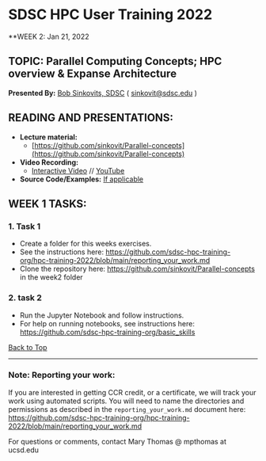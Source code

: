 # SDSC HPC User Training 2022

**WEEK 2: Jan 21, 2022

## TOPIC: Parallel Computing Concepts; HPC overview & Expanse Architecture<a name="top">
**Presented By:** [Bob Sinkovits, SDSC](https://www.sdsc.edu/research/researcher_spotlight/sinkovits_robert.html) ( sinkovit@sdsc.edu )

## READING AND PRESENTATIONS:
* **Lecture material:** 
   * [https://github.com/sinkovit/Parallel-concepts](https://github.com/sinkovit/Parallel-concepts)
* **Video Recording:** 
   * [Interactive Video](https://education.sdsc.edu/training/interactive/202201_parallel_computing_concepts/index.html) // [YouTube](https://youtu.be/WWMAx88pwlU?t=3)
* **Source Code/Examples:** [If applicable]()

## WEEK 1 TASKS:

### 1. Task 1
* Create a folder for this weeks exercises.  
* See the instructions here:  https://github.com/sdsc-hpc-training-org/hpc-training-2022/blob/main/reporting_your_work.md
* Clone the repository here:  https://github.com/sinkovit/Parallel-concepts in the week2 folder

### 2. task 2
* Run the Jupyter Notebook and follow instructions.
* For help on running notebooks, see instructions here: https://github.com/sdsc-hpc-training-org/basic_skills

[Back to Top](#top)
______
### Note: Reporting your work:
If you are interested in getting CCR credit, or a certificate, we will track your work using automated scripts.
You will need to name the directories and permissions as described in the ``reporting_your_work.md`` document here:
https://github.com/sdsc-hpc-training-org/hpc-training-2022/blob/main/reporting_your_work.md



For questions or comments, contact Mary Thomas @ mpthomas  at  ucsd.edu
